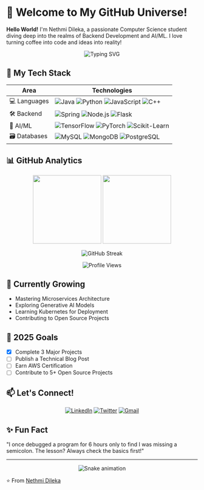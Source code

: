 # 🌟 Welcome to My GitHub Universe! 

**Hello World!** I'm Nethmi Dileka, a passionate Computer Science student diving deep into the realms of Backend Development and AI/ML. I love turning coffee into code and ideas into reality!

<p align="center">
  <img src="https://readme-typing-svg.demolab.com?font=Fira+Code&pause=1000&color=20C20E&center=true&vCenter=true&width=435&lines=Backend+Developer;AI%2FML+Enthusiast;Problem+Solver;Continuous+Learner" alt="Typing SVG" />
</p>

## 🚀 My Tech Stack

<div align="center">
  
| **Area**       | **Technologies**                                                                 |
|----------------|---------------------------------------------------------------------------------|
| 💻 Languages   | ![Java](https://img.shields.io/badge/Java-ED8B00?style=flat&logo=java&logoColor=white) ![Python](https://img.shields.io/badge/Python-3776AB?style=flat&logo=python&logoColor=white) ![JavaScript](https://img.shields.io/badge/JavaScript-F7DF1E?style=flat&logo=javascript&logoColor=black) ![C++](https://img.shields.io/badge/C%2B%2B-00599C?style=flat&logo=c%2B%2B&logoColor=white) |
| 🛠️ Backend     | ![Spring](https://img.shields.io/badge/Spring-6DB33F?style=flat&logo=spring&logoColor=white) ![Node.js](https://img.shields.io/badge/Node.js-43853D?style=flat&logo=node.js&logoColor=white) ![Flask](https://img.shields.io/badge/Flask-000000?style=flat&logo=flask&logoColor=white) |
| 🧠 AI/ML       | ![TensorFlow](https://img.shields.io/badge/TensorFlow-FF6F00?style=flat&logo=tensorflow&logoColor=white) ![PyTorch](https://img.shields.io/badge/PyTorch-EE4C2C?style=flat&logo=pytorch&logoColor=white) ![Scikit-Learn](https://img.shields.io/badge/scikit--learn-F7931E?style=flat&logo=scikit-learn&logoColor=white) |
| 🗃️ Databases   | ![MySQL](https://img.shields.io/badge/MySQL-4479A1?style=flat&logo=mysql&logoColor=white) ![MongoDB](https://img.shields.io/badge/MongoDB-47A248?style=flat&logo=mongodb&logoColor=white) ![PostgreSQL](https://img.shields.io/badge/PostgreSQL-316192?style=flat&logo=postgresql&logoColor=white) |

</div>

## 📊 GitHub Analytics

<div align="center">
  
  <img height="180em" src="https://github-readme-stats.vercel.app/api?username=nethmidileka&show_icons=true&theme=radical&include_all_commits=true&count_private=true"/>
  <img height="180em" src="https://github-readme-stats.vercel.app/api/top-langs/?username=nethmidileka&layout=compact&langs_count=8&theme=radical"/>
  
  ![GitHub Streak](https://streak-stats.demolab.com?user=nethmidileka&theme=radical)
  
  ![Profile Views](https://komarev.com/ghpvc/?username=nethmidileka&color=blueviolet&style=flat-square)
</div>

## 🌱 Currently Growing

- Mastering Microservices Architecture
- Exploring Generative AI Models
- Learning Kubernetes for Deployment
- Contributing to Open Source Projects

## 🎯 2025 Goals

- [x] Complete 3 Major Projects
- [ ] Publish a Technical Blog Post
- [ ] Earn AWS Certification
- [ ] Contribute to 5+ Open Source Projects

## 📫 Let's Connect!

<div align="center">
  
[![LinkedIn](https://img.shields.io/badge/LinkedIn-0A66C2?style=for-the-badge&logo=linkedin&logoColor=white)](https://www.linkedin.com/in/nethmidilekaperera/)
[![Twitter](https://img.shields.io/badge/Twitter-1DA1F2?style=for-the-badge&logo=twitter&logoColor=white)](https://twitter.com/nethmidileka)
[![Gmail](https://img.shields.io/badge/Gmail-EA4335?style=for-the-badge&logo=gmail&logoColor=white)](mailto:nethmidilekaamindinigmail.com)

  
</div>

## ✨ Fun Fact

"I once debugged a program for 6 hours only to find I was missing a semicolon. The lesson? Always check the basics first!"

---

<p align="center">
  <img src="https://github.com/nethmidileka/nethmidileka/blob/output/github-contribution-grid-snake.svg" alt="Snake animation"/>
</p>

⭐ From [Nethmi Dileka](https://github.com/nethmidileka)
